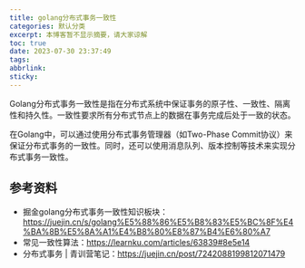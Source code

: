 ```yaml
---
title: golang分布式事务一致性
categories: 默认分类
excerpt: 本博客暂不显示摘要，请大家谅解
toc: true
date: 2023-07-30 23:37:49
tags:
abbrlink:
sticky:
---
```


Golang分布式事务一致性是指在分布式系统中保证事务的原子性、一致性、隔离性和持久性。一致性要求所有分布式节点上的数据在事务完成后处于一致的状态。

在Golang中，可以通过使用分布式事务管理器（如Two-Phase Commit协议）来保证分布式事务的一致性。同时，还可以使用消息队列、版本控制等技术来实现分布式事务一致性。

## 参考资料

- 掘金golang分布式事务一致性知识板块：https://juejin.cn/s/golang%E5%88%86%E5%B8%83%E5%BC%8F%E4%BA%8B%E5%8A%A1%E4%B8%80%E8%87%B4%E6%80%A7
- 常见一致性算法：https://learnku.com/articles/63839#8e5e14
- 分布式事务 | 青训营笔记：https://juejin.cn/post/7242088199812071479